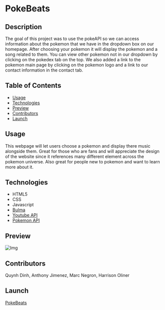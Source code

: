 # PokeBeats

## Description

The goal of this project was to use the pokeAPI so we can access information about the pokemon that we have in the dropdown box on our homepage. After choosing your pokemon it will display the pokemon and a song related to them. You can view other pokemon not in our dropdown by clicking on the pokedex tab on the top. We also added a link to the pokemon main page by clicking on the pokemon logo and a link to our contact information in the contact tab.

## Table of Contents

- [Usage](#usage)
- [Technologies](#technologies)
- [Preview](#preview)
- [Contributors](#credit)
- [Launch](#launch)

## Usage

This webpage will let users choose a pokemon and display there music alongside them. Great for those who are fans and will appreciate the design of the website since it references many different element across the pokemon universe. Also great for people new to pokemon and want to learn more about it.

## Technologies

- HTML5
- CSS
- Javascript
- [Bulma](https://bulma.io/)
- [Youtube API](https://developers.google.com/youtube/v3)
- [Pokemon API](https://pokeapi.co/)

## Preview

![Img](./images/preview.PNG)

## Contributors

Quynh Dinh, Anthony Jimenez, Marc Negron, Harrison Oliner

## Launch

[PokeBeats](https://negronmarc.github.io/Poke-Beats/index.html)
